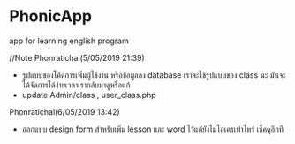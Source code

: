 # PhonicApp
app for learning english program


//Note
Phonratichai(5/05/2019 21:39)
- รูปแบบของโค้ดการเพิ่มผู้ใช้งาน หรือข้อมูลลง database เราจะใช้รูปแบบของ class นะ มันจะได้จัดการได้ง่ายเวลาเรากลับมาดูหรือแก้
- update Admin/class , user_class.php

Phonratichai(6/05/2019 13:42)

- ออกแบบ design form สำหรับเพิ่ม lesson และ word ไว้แต่ยังไม่โอเครเท่าไหร่ เช็คดูอีกที
